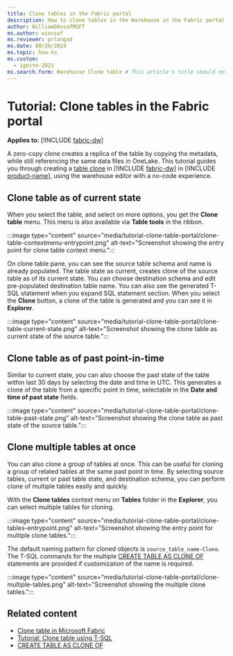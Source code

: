```yaml
---
title: Clone tables in the Fabric portal
description: How to clone tables in the Warehouse in the Fabric portal.
author: WilliamDAssafMSFT
ms.author: wiassaf
ms.reviewer: prlangad
ms.date: 09/20/2024
ms.topic: how-to
ms.custom:
  - ignite-2023
ms.search.form: Warehouse Clone table # This article's title should not change. If so, contact engineering.
---
```

# Tutorial: Clone tables in the Fabric portal

**Applies to:** [!INCLUDE [fabric-dw](includes/applies-to-version/fabric-dw.md)]

A zero-copy clone creates a replica of the table by copying the metadata, while still referencing the same data files in OneLake. This tutorial guides you through creating a [table clone](clone-table.md) in [!INCLUDE [fabric-dw](includes/fabric-dw.md)] in [!INCLUDE [product-name](../includes/product-name.md)], using the warehouse editor with a no-code experience.

## Clone table as of current state

When you select the table, and select on more options, you get the **Clone table** menu. This menu is also available via **Table tools** in the ribbon.

:::image type="content" source="media/tutorial-clone-table-portal/clone-table-contextmenu-entrypoint.png" alt-text="Screenshot showing the entry point for clone table context menu.":::

On clone table pane, you can see the source table schema and name is already populated. The table state as current, creates clone of the source table as of its current state. You can choose destination schema and edit pre-populated destination table name. You can also see the generated T-SQL statement when you expand SQL statement section. When you select the **Clone** button, a clone of the table is generated and you can see it in **Explorer**.

:::image type="content" source="media/tutorial-clone-table-portal/clone-table-current-state.png" alt-text="Screenshot showing the clone table as current state of the source table.":::

## Clone table as of past point-in-time

Similar to current state, you can also choose the past state of the table within last 30 days by selecting the date and time in UTC. This generates a clone of the table from a specific point in time, selectable in the **Date and time of past state** fields.

:::image type="content" source="media/tutorial-clone-table-portal/clone-table-past-state.png" alt-text="Screenshot showing the clone table as past state of the source table.":::

## Clone multiple tables at once

You can also clone a group of tables at once. This can be useful for cloning a group of related tables at the same past point in time. By selecting source tables, current or past table state, and destination schema, you can perform clone of multiple tables easily and quickly.

With the **Clone tables** context menu on **Tables** folder in the **Explorer**, you can select multiple tables for cloning.

   :::image type="content" source="media/tutorial-clone-table-portal/clone-tables-entrypoint.png" alt-text="Screenshot showing the entry point for multiple clone tables.":::

The default naming pattern for cloned objects is `source_table_name-Clone`. The T-SQL commands for the multiple [CREATE TABLE AS CLONE OF](/sql/t-sql/statements/create-table-as-clone-of-transact-sql?view=fabric&preserve-view=true) statements are provided if customization of the name is required.

   :::image type="content" source="media/tutorial-clone-table-portal/clone-multiple-tables.png" alt-text="Screenshot showing the multiple clone tables.":::

## Related content

- [Clone table in Microsoft Fabric](clone-table.md)
- [Tutorial: Clone table using T-SQL](tutorial-clone-table.md)
- [CREATE TABLE AS CLONE OF](/sql/t-sql/statements/create-table-as-clone-of-transact-sql?view=fabric&preserve-view=true)
